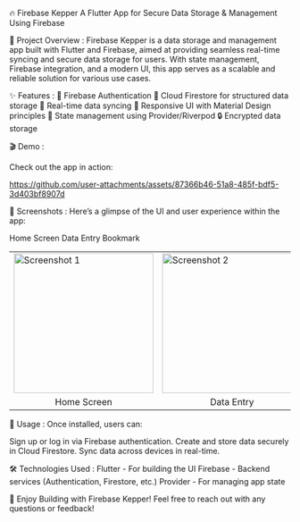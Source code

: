 🔥 Firebase Kepper
A Flutter App for Secure Data Storage & Management Using Firebase


🚀 Project Overview :
Firebase Kepper is a data storage and management app built with Flutter and Firebase, aimed at providing seamless real-time syncing and secure data storage for users. With state management, Firebase integration, and a modern UI, this app serves as a scalable and reliable solution for various use cases.

✨ Features :
🔐 Firebase Authentication
💾 Cloud Firestore for structured data storage
🚀 Real-time data syncing
📱 Responsive UI with Material Design principles
🔄 State management using Provider/Riverpod
🔒 Encrypted data storage

🎬 Demo :

Check out the app in action:

https://github.com/user-attachments/assets/87366b46-51a8-485f-bdf5-3d403bf8907d


📱 Screenshots :
Here’s a glimpse of the UI and user experience within the app:

Home Screen	  Data Entry	  Bookmark
<table>
  <tr>
    <td><img src="https://github.com/user-attachments/assets/70fdbb94-a5f1-40c1-a995-a0f9c129a4cf
" alt="Screenshot 1" width="250"/></td>
    <td><img src="https://github.com/user-attachments/assets/5fb3183d-7e31-4bcc-8c1e-939b18d530bc
" alt="Screenshot 2" width="250"/></td>
    <td><img src="https://github.com/user-attachments/assets/a885a5cc-baf5-44ca-87ba-465d5aa425a3
" alt="Screenshot 3" width="250"/></td>
  </tr>
  <tr>
    <td align="center">Home Screen</td>
    <td align="center">Data Entry</td>
    <td align="center">Sync with Firebase</td>
  </tr>
</table>

🎯 Usage :
Once installed, users can:

Sign up or log in via Firebase authentication.
Create and store data securely in Cloud Firestore.
Sync data across devices in real-time.

🛠️ Technologies Used :
Flutter - For building the UI
Firebase - Backend services (Authentication, Firestore, etc.)
Provider - For managing app state

🎉 Enjoy Building with Firebase Kepper!
Feel free to reach out with any questions or feedback!


